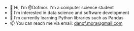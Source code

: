 - 👋 Hi, I’m @Dofmor. I'm a computer science student
- 👀 I’m interested in data science and software development
- 🌱 I’m currently learning Python libraries such as Pandas
- 📫 You can reach me via email: danof.mora@gmail.com

<!---
Dofmor/Dofmor is a ✨ special ✨ repository because its `README.md` (this file) appears on your GitHub profile.
You can click the Preview link to take a look at your changes.
--->
